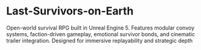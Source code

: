 # Last-Survivors-on-Earth
Open-world survival RPG built in Unreal Engine 5. Features modular convoy systems, faction-driven gameplay, emotional survivor bonds, and cinematic trailer integration. Designed for immersive replayability and strategic depth

